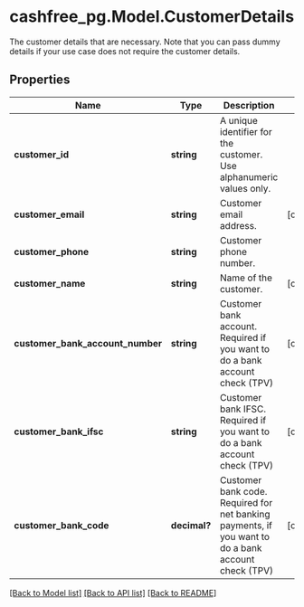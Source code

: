 # cashfree_pg.Model.CustomerDetails
The customer details that are necessary. Note that you can pass dummy details if your use case does not require the customer details.

## Properties

Name | Type | Description | Notes
------------ | ------------- | ------------- | -------------
**customer_id** | **string** | A unique identifier for the customer. Use alphanumeric values only. | 
**customer_email** | **string** | Customer email address. | [optional] 
**customer_phone** | **string** | Customer phone number. | 
**customer_name** | **string** | Name of the customer. | [optional] 
**customer_bank_account_number** | **string** | Customer bank account. Required if you want to do a bank account check (TPV) | [optional] 
**customer_bank_ifsc** | **string** | Customer bank IFSC. Required if you want to do a bank account check (TPV) | [optional] 
**customer_bank_code** | **decimal?** | Customer bank code. Required for net banking payments, if you want to do a bank account check (TPV) | [optional] 

[[Back to Model list]](../README.md#documentation-for-models) [[Back to API list]](../README.md#documentation-for-api-endpoints) [[Back to README]](../README.md)

